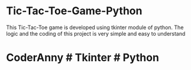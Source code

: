 # Tic-Tac-Toe-Game-Python

This Tic-Tac-Toe game is developed using tkinter module of python.
The logic and the coding of this project is very simple and easy  to understand

# CoderAnny # Tkinter # Python 
